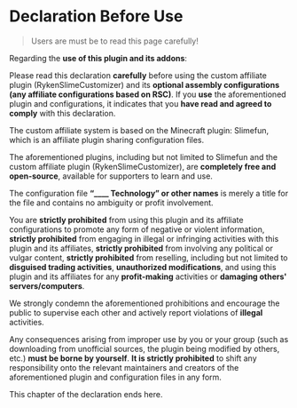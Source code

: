 # Declaration Before Use

> Users are must be to read this page carefully!

Regarding the **use of this plugin and its addons**:

Please read this declaration **carefully** before using the custom affiliate plugin (RykenSlimeCustomizer) and its **optional assembly configurations (any affiliate configurations based on RSC)**. If you **use** the aforementioned plugin and configurations, it indicates that you **have read and agreed to comply** with this declaration.

The custom affiliate system is based on the Minecraft plugin: Slimefun, which is an affiliate plugin sharing configuration files.

The aforementioned plugins, including but not limited to Slimefun and the custom affiliate plugin (RykenSlimeCustomizer), are **completely free and open-source**, available for supporters to learn and use.

The configuration file **“\_\_\_\_ Technology”
or other names** is merely a title for the file and contains no ambiguity or profit involvement.

You are **strictly prohibited** from using this plugin and its affiliate configurations to promote any form of negative or violent information, **strictly prohibited** from engaging in illegal or infringing activities with this plugin and its affiliates, **strictly prohibited** from involving any political or vulgar content, **strictly prohibited** from reselling, including but not limited to **disguised trading activities**, **unauthorized modifications**, and using this plugin and its affiliates for any **profit-making** activities or **damaging others' servers/computers**.

We strongly condemn the aforementioned prohibitions and encourage the public to supervise each other and actively report violations of **illegal** activities.

Any consequences arising from improper use by you or your group (such as downloading from unofficial sources, the plugin being modified by others, etc.) **must be borne by yourself**. **It is strictly prohibited** to shift any responsibility onto the relevant maintainers and creators of the aforementioned plugin and configuration files in any form.

This chapter of the declaration ends here.